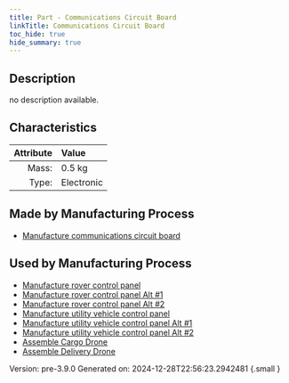 ```yaml
---
title: Part - Communications Circuit Board
linkTitle: Communications Circuit Board
toc_hide: true
hide_summary: true
---
```


## Description
no description available.

## Characteristics

| Attribute      | Value |
|--------:|:------|
|Mass:|0.5 kg|
|Type:|Electronic|

## Made by Manufacturing Process

- [Manufacture communications circuit board](/docs/definitions/process/manufacture-communications-circuit-board)

## Used by Manufacturing Process

- [Manufacture rover control panel](/docs/definitions/process/manufacture-rover-control-panel)
- [Manufacture rover control panel Alt #1](/docs/definitions/process/manufacture-rover-control-panel-alt--1)
- [Manufacture rover control panel Alt #2](/docs/definitions/process/manufacture-rover-control-panel-alt--2)
- [Manufacture utility vehicle control panel](/docs/definitions/process/manufacture-utility-vehicle-control-panel)
- [Manufacture utility vehicle control panel Alt #1](/docs/definitions/process/manufacture-utility-vehicle-control-panel-alt--1)
- [Manufacture utility vehicle control panel Alt #2](/docs/definitions/process/manufacture-utility-vehicle-control-panel-alt--2)
- [Assemble Cargo Drone](/docs/definitions/process/assemble-cargo-drone)
- [Assemble Delivery Drone](/docs/definitions/process/assemble-delivery-drone)


Version: pre-3.9.0 Generated on: 2024-12-28T22:56:23.2942481
{.small }

